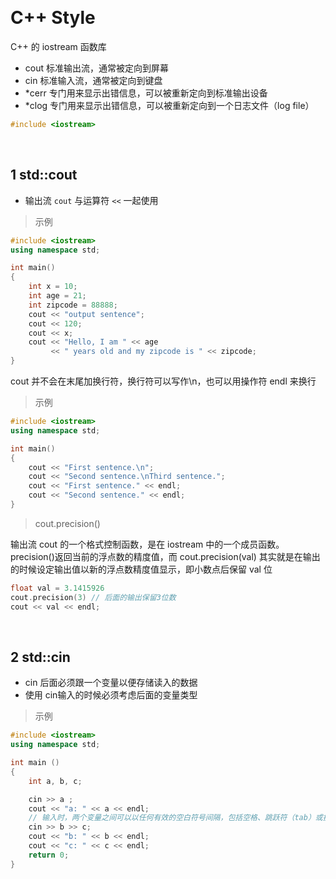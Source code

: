 
&emsp;
# C++ Style

C++ 的 iostream 函数库
- cout 标准输出流，通常被定向到屏幕
- cin 标准输入流，通常被定向到键盘
- *cerr 专门用来显示出错信息，可以被重新定向到标准输出设备
- *clog 专门用来显示出错信息，可以被重新定向到一个日志文件（log file）

```c++
#include <iostream>
```

&emsp;
## 1 std::cout
- 输出流 `cout` 与运算符 `<<` 一起使用

>示例
```c++
#include <iostream>
using namespace std;

int main()
{
    int x = 10;
    int age = 21;
    int zipcode = 88888;
    cout << "output sentence";
    cout << 120;  
    cout << x;     
    cout << "Hello, I am " << age 
         << " years old and my zipcode is " << zipcode;
}
```

cout 并不会在末尾加换行符，换行符可以写作\n，也可以用操作符 endl 来换行
>示例
```c++
#include <iostream>
using namespace std;

int main()
{
    cout << "First sentence.\n";
    cout << "Second sentence.\nThird sentence.";
    cout << "First sentence." << endl;
    cout << "Second sentence." << endl;
}
```

>cout.precision()

输出流 cout 的一个格式控制函数，是在 iostream 中的一个成员函数。precision()返回当前的浮点数的精度值，而 cout.precision(val) 其实就是在输出的时候设定输出值以新的浮点数精度值显示，即小数点后保留 val 位

```c++
float val = 3.1415926
cout.precision(3) // 后面的输出保留3位数
cout << val << endl;
```

&emsp;
## 2 std::cin
- cin 后面必须跟一个变量以便存储读入的数据
- 使用 cin输入的时候必须考虑后面的变量类型

>示例
```c++
#include <iostream>
using namespace std;

int main ()
{
    int a, b, c;

    cin >> a ;
    cout << "a: " << a << endl;
    // 输入时，两个变量之间可以以任何有效的空白符号间隔，包括空格、跳跃符（tab）或换行符。
    cin >> b >> c;
    cout << "b: " << b << endl;
    cout << "c: " << c << endl;
    return 0;
} 
```
